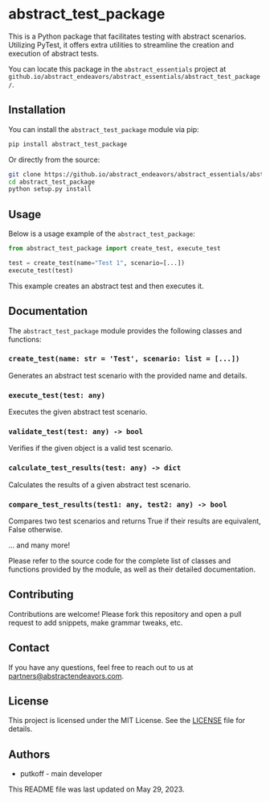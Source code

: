 # abstract_test_package

This is a Python package that facilitates testing with abstract scenarios. Utilizing PyTest, it offers extra utilities to streamline the creation and execution of abstract tests.

You can locate this package in the `abstract_essentials` project at `github.io/abstract_endeavors/abstract_essentials/abstract_test_package/`.

## Installation

You can install the `abstract_test_package` module via pip:

```sh
pip install abstract_test_package
```

Or directly from the source:

```sh
git clone https://github.io/abstract_endeavors/abstract_essentials/abstract_test_package/
cd abstract_test_package
python setup.py install
```

## Usage

Below is a usage example of the `abstract_test_package`:

```python
from abstract_test_package import create_test, execute_test

test = create_test(name="Test 1", scenario=[...])
execute_test(test)
```

This example creates an abstract test and then executes it.

## Documentation

The `abstract_test_package` module provides the following classes and functions:

### `create_test(name: str = 'Test', scenario: list = [...])`

Generates an abstract test scenario with the provided name and details.

### `execute_test(test: any)`

Executes the given abstract test scenario.

### `validate_test(test: any) -> bool`

Verifies if the given object is a valid test scenario.

### `calculate_test_results(test: any) -> dict`

Calculates the results of a given abstract test scenario.

### `compare_test_results(test1: any, test2: any) -> bool`

Compares two test scenarios and returns True if their results are equivalent, False otherwise.

... and many more!

Please refer to the source code for the complete list of classes and functions provided by the module, as well as their detailed documentation.

## Contributing

Contributions are welcome! Please fork this repository and open a pull request to add snippets, make grammar tweaks, etc.

## Contact

If you have any questions, feel free to reach out to us at partners@abstractendeavors.com.

## License

This project is licensed under the MIT License. See the [LICENSE](LICENSE) file for details.

## Authors

* putkoff - main developer

This README file was last updated on May 29, 2023.
